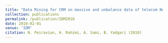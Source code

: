 ```yaml
---
title: "Data Mining for CRM on massive and unbalance data of telecom Networks"
collection: publications
permalink: /publication/IDM2010
date: 2010-02-01
venue: 'IDM'
citation: N. Peiravian, H. Rahimi, A. Sami, B. Yadgari (2010)
---
```


